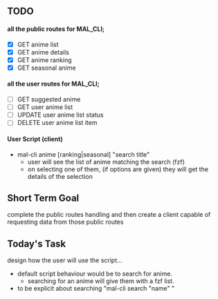 ## TODO

#### all the public routes for MAL_CLI;

- [x] GET anime list
- [x] GET anime details 
- [x] GET anime ranking 
- [x] GET seasonal anime

#### all the user routes for MAL_CLI;

- [ ] GET suggested anime
- [ ] GET user anime list
- [ ] UPDATE user anime list status
- [ ] DELETE user anime list item

#### User Script (client)

- mal-cli anime [ranking|seasonal] "search title"
    - user will see the list of anime matching the search (fzf)
    - on selecting one of them, (if options are given) they will get the details of the selection


## Short Term Goal

complete the public routes handling and then create a client capable of requesting data from those public routes

## Today's Task

design how the user will use the script...
- default script behaviour would be to search for anime.
    - searching for an anime will give them with a fzf list. 
- to be explicit about searching "mal-cli search "name" "

